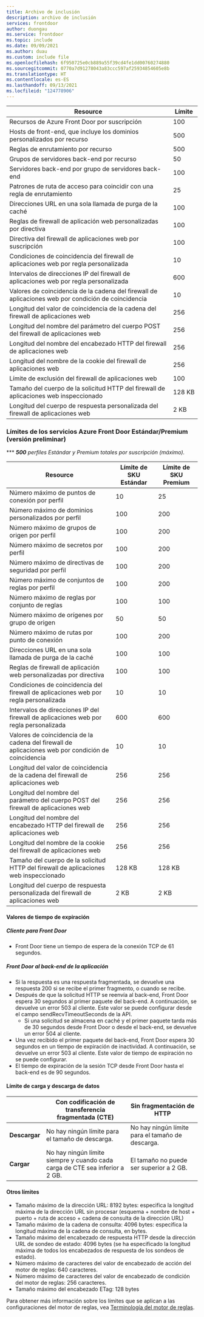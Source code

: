 ```yaml
---
title: Archivo de inclusión
description: archivo de inclusión
services: frontdoor
author: duongau
ms.service: frontdoor
ms.topic: include
ms.date: 09/09/2021
ms.author: duau
ms.custom: include file
ms.openlocfilehash: 6f950725e0cb889a55f39cd4fe1dd00760274880
ms.sourcegitcommit: 0770a7d91278043a83ccc597af25934854605e8b
ms.translationtype: HT
ms.contentlocale: es-ES
ms.lasthandoff: 09/13/2021
ms.locfileid: "124778906"
---
```

| Resource | Límite |
| --- | --- |
| Recursos de Azure Front Door por suscripción | 100 |
| Hosts de front-end, que incluye los dominios personalizados por recurso | 500 |
| Reglas de enrutamiento por recurso | 500 |
| Grupos de servidores back-end por recurso | 50 |
| Servidores back-end por grupo de servidores back-end | 100 |
| Patrones de ruta de acceso para coincidir con una regla de enrutamiento | 25 |
| Direcciones URL en una sola llamada de purga de la caché | 100 |
| Reglas de firewall de aplicación web personalizadas por directiva | 100 |
| Directiva del firewall de aplicaciones web por suscripción | 100 |
| Condiciones de coincidencia del firewall de aplicaciones web por regla personalizada | 10 |
| Intervalos de direcciones IP del firewall de aplicaciones web por regla personalizada | 600 |
| Valores de coincidencia de la cadena del firewall de aplicaciones web por condición de coincidencia | 10 |
| Longitud del valor de coincidencia de la cadena del firewall de aplicaciones web | 256 |
| Longitud del nombre del parámetro del cuerpo POST del firewall de aplicaciones web | 256 |
| Longitud del nombre del encabezado HTTP del firewall de aplicaciones web | 256 |
| Longitud del nombre de la cookie del firewall de aplicaciones web | 256 |
| Límite de exclusión del firewall de aplicaciones web | 100 |
| Tamaño del cuerpo de la solicitud HTTP del firewall de aplicaciones web inspeccionado | 128 KB |
| Longitud del cuerpo de respuesta personalizada del firewall de aplicaciones web | 2 KB |

### <a name="azure-front-door-standardpremium-preview-service-limits"></a>Límites de los servicios Azure Front Door Estándar/Premium (versión preliminar)

***  ***500** perfiles Estándar y Premium totales por suscripción (máximo).*

| Resource | Límite de SKU Estándar | Límite de SKU Premium |
| --- | --- | --- |
| Número máximo de puntos de conexión por perfil  | 10 | 25 |
| Número máximo de dominios personalizados por perfil | 100 | 200 |
| Número máximo de grupos de origen por perfil | 100 | 200 |
| Número máximo de secretos por perfil | 100 | 200 |
| Número máximo de directivas de seguridad por perfil | 100 | 200 |
| Número máximo de conjuntos de reglas por perfil | 100 | 200 |
| Número máximo de reglas por conjunto de reglas | 100 | 100 |
| Número máximo de orígenes por grupo de origen | 50 | 50 |
| Número máximo de rutas por punto de conexión | 100 | 200 |
| Direcciones URL en una sola llamada de purga de la caché | 100 | 100 |
| Reglas de firewall de aplicación web personalizadas por directiva | 100 | 100 |
| Condiciones de coincidencia del firewall de aplicaciones web por regla personalizada | 10 | 10 |
| Intervalos de direcciones IP del firewall de aplicaciones web por regla personalizada | 600 | 600 |
| Valores de coincidencia de la cadena del firewall de aplicaciones web por condición de coincidencia | 10 | 10 |
| Longitud del valor de coincidencia de la cadena del firewall de aplicaciones web | 256 | 256 |
| Longitud del nombre del parámetro del cuerpo POST del firewall de aplicaciones web | 256 | 256 |
| Longitud del nombre del encabezado HTTP del firewall de aplicaciones web | 256 | 256 |
| Longitud del nombre de la cookie del firewall de aplicaciones web | 256 | 256|
| Tamaño del cuerpo de la solicitud HTTP del firewall de aplicaciones web inspeccionado | 128 KB | 128 KB |
| Longitud del cuerpo de respuesta personalizada del firewall de aplicaciones web | 2 KB | 2 KB |

#### <a name="timeout-values"></a>Valores de tiempo de expiración
##### <a name="client-to-front-door"></a>Cliente para Front Door
* Front Door tiene un tiempo de espera de la conexión TCP de 61 segundos.

##### <a name="front-door-to-application-back-end"></a>Front Door al back-end de la aplicación
* Si la respuesta es una respuesta fragmentada, se devuelve una respuesta 200 si se recibe el primer fragmento, o cuando se recibe.
* Después de que la solicitud HTTP se reenvía al back-end, Front Door espera 30 segundos al primer paquete del back-end. A continuación, se devuelve un error 503 al cliente. Este valor se puede configurar desde el campo sendRecvTimeoutSeconds de la API.
    * Si una solicitud se almacena en caché y el primer paquete tarda más de 30 segundos desde Front Door o desde el back-end, se devuelve un error 504 al cliente. 
* Una vez recibido el primer paquete del back-end, Front Door espera 30 segundos en un tiempo de expiración de inactividad. A continuación, se devuelve un error 503 al cliente. Este valor de tiempo de expiración no se puede configurar.
* El tiempo de expiración de la sesión TCP desde Front Door hasta el back-end es de 90 segundos.

#### <a name="upload-and-download-data-limit"></a>Límite de carga y descarga de datos

|  | Con codificación de transferencia fragmentada (CTE) | Sin fragmentación de HTTP |
| ---- | ------- | ------- |
| **Descargar** | No hay ningún límite para el tamaño de descarga. | No hay ningún límite para el tamaño de descarga. |
| **Cargar** |    No hay ningún límite siempre y cuando cada carga de CTE sea inferior a 2 GB. | El tamaño no puede ser superior a 2 GB. |

#### <a name="other-limits"></a>Otros límites
* Tamaño máximo de la dirección URL: 8192 bytes: especifica la longitud máxima de la dirección URL sin procesar (esquema + nombre de host + puerto + ruta de acceso + cadena de consulta de la dirección URL)
* Tamaño máximo de la cadena de consulta: 4096 bytes: especifica la longitud máxima de la cadena de consulta, en bytes.
* Tamaño máximo del encabezado de respuesta HTTP desde la dirección URL de sondeo de estado: 4096 bytes (se ha especificado la longitud máxima de todos los encabezados de respuesta de los sondeos de estado). 
* Número máximo de caracteres del valor de encabezado de acción del motor de reglas: 640 caracteres.
* Número máximo de caracteres del valor de encabezado de condición del motor de reglas: 256 caracteres.
* Tamaño máximo del encabezado ETag: 128 bytes

Para obtener más información sobre los límites que se aplican a las configuraciones del motor de reglas, vea [Terminología del motor de reglas](../articles/frontdoor/front-door-rules-engine.md#terminology).
